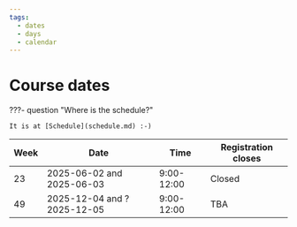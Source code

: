 ```yaml
---
tags:
  - dates
  - days
  - calendar
---
```


# Course dates

???- question "Where is the schedule?"

    It is at [Schedule](schedule.md) :-)

<!-- markdownlint-disable MD013 --><!-- Tables cannot be split up over lines, hence will break 80 characters per line -->

Week|Date                       |Time       |Registration closes
----|---------------------------|-----------|-------------------
23  |2025-06-02 and 2025-06-03  |9:00-12:00 |Closed
49  |2025-12-04 and ?2025-12-05 |9:00-12:00 |TBA

<!-- markdownlint-enable MD013 -->
